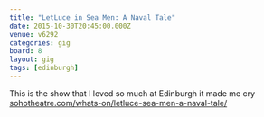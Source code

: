 ```yaml
---
title: "LetLuce in Sea Men: A Naval Tale"
date: 2015-10-30T20:45:00.000Z
venue: v6292
categories: gig
board: 8
layout: gig
tags: [edinburgh]
---
```

This is the show that I loved so much at Edinburgh it made me cry
<a href="http://www.sohotheatre.com/whats-on/letluce-sea-men-a-naval-tale/">sohotheatre.com/whats-on/letluce-sea-men-a-naval-tale/</a>